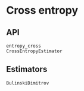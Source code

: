 # Cross entropy

## API

```@docs
entropy_cross
CrossEntropyEstimator
```

## Estimators

```@docs
BulinskiDimitrov
```
